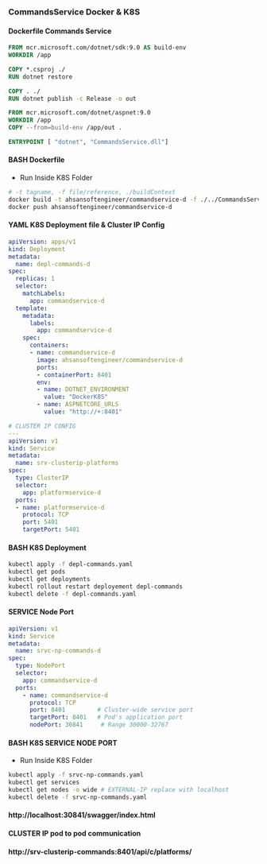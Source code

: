 ### CommandsService Docker & K8S
#### Dockerfile Commands Service
```dockerfile
FROM mcr.microsoft.com/dotnet/sdk:9.0 AS build-env
WORKDIR /app

COPY *.csproj ./
RUN dotnet restore

COPY . ./
RUN dotnet publish -c Release -o out

FROM mcr.microsoft.com/dotnet/aspnet:9.0
WORKDIR /app
COPY --from=build-env /app/out .

ENTRYPOINT [ "dotnet", "CommandsService.dll"]
```
#### BASH Dockerfile
- Run Inside K8S Folder
```bash
# -t tagname, -f file/reference, ./buildContext  
docker build -t ahsansoftengineer/commandservice-d -f ./../CommandsService/Dockerfile ./../CommandsService
docker push ahsansoftengineer/commandservice-d
```
#### YAML K8S Deployment file & Cluster IP Config 
```yaml
apiVersion: apps/v1
kind: Deployment
metadata:
  name: depl-commands-d
spec:
  replicas: 1
  selector:
    matchLabels:
      app: commandservice-d
  template:
    metadata:
      labels:
        app: commandservice-d
    spec:
      containers:
      - name: commandservice-d
        image: ahsansoftengineer/commandservice-d
        ports:
        - containerPort: 8401
        env:
        - name: DOTNET_ENVIRONMENT
          value: "DockerK8S"
        - name: ASPNETCORE_URLS
          value: "http://+:8401"

# CLUSTER IP CONFIG
--- 
apiVersion: v1
kind: Service
metadata:
  name: srv-clusterip-platforms
spec:
  type: ClusterIP
  selector:
    app: platformservice-d
  ports:
  - name: platformservice-d
    protocol: TCP
    port: 5401
    targetPort: 5401
```
#### BASH K8S Deployment
```bash
kubectl apply -f depl-commands.yaml
kubectl get pods
kubectl get deployments
kubectl rollout restart deployement depl-commands 
kubectl delete -f depl-commands.yaml
```

#### SERVICE Node Port
```yaml
apiVersion: v1
kind: Service
metadata:
  name: srvc-np-commands-d
spec:
  type: NodePort
  selector:
    app: commandservice-d
  ports:
    - name: commandservice-d
      protocol: TCP
      port: 8401         # Cluster-wide service port
      targetPort: 8401   # Pod's application port
      nodePort: 30841     # Range 30000-32767
```
#### BASH K8S SERVICE NODE PORT
- Run Inside K8S Folder
```bash
kubectl apply -f srvc-np-commands.yaml
kubectl get services
kubectl get nodes -o wide # EXTERNAL-IP replace with localhost
kubectl delete -f srvc-np-commands.yaml
```

#### http://localhost:30841/swagger/index.html

#### CLUSTER IP pod to pod communication
#### http://srv-clusterip-commands:8401/api/c/platforms/